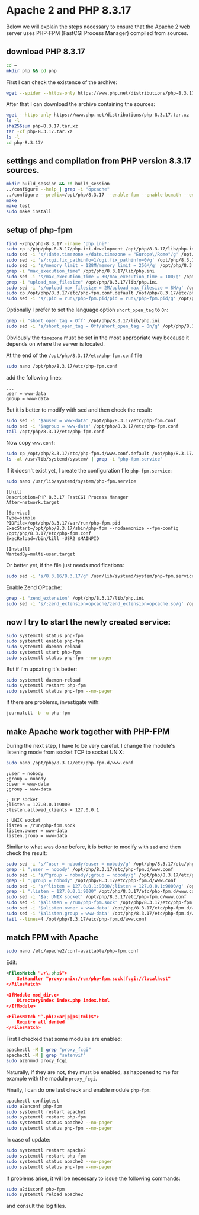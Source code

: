 # Apache 2 and PHP 8.3.17

Below we will explain the steps necessary to ensure that the Apache 2 web server uses PHP-FPM (FastCGI Process Manager) compiled from sources.

## download PHP 8.3.17

```bash
cd ~
mkdir php && cd php
```

First I can check the existence of the archive:

```bash
wget --spider --https-only https://www.php.net/distributions/php-8.3.17.tar.xz
```

After that I can download the archive containing the sources:

```bash
wget --https-only https://www.php.net/distributions/php-8.3.17.tar.xz
ls -l
sha256sum php-8.3.17.tar.xz
tar -xf php-8.3.17.tar.xz
ls -l
cd php-8.3.17/
```

## settings and compilation from PHP version 8.3.17 sources.

```bash
mkdir build_session && cd build_session
../configure --help | grep -i "opcache"
../configure --prefix=/opt/php/8.3.17 --enable-fpm --enable-bcmath --enable-ftp --with-openssl --disable-cgi --enable-mbstring --with-curl --with-mysqli --with-pdo-mysql --enable-intl --with-zlib --with-bz2 --enable-gd --with-jpeg --with-gettext --with-gmp --with-xsl --enable-zts --enable-gcov --enable-debug --with-ffi --with-zip --enable-pcntl
make
make test
sudo make install
```

## setup of php-fpm

```bash
find ~/php/php-8.3.17 -iname 'php.ini*'
sudo cp ~/php/php-8.3.17/php.ini-development /opt/php/8.3.17/lib/php.ini
sudo sed -i 's/;date.timezone =/date.timezone = "Europe\/Rome"/g' /opt/php/8.3.17/lib/php.ini
sudo sed -i 's/;cgi.fix_pathinfo=1/cgi.fix_pathinfo=0/g' /opt/php/8.3.17/lib/php.ini
sudo sed -i 's/memory_limit = 128M/memory_limit = 256M/g' /opt/php/8.3.17/lib/php.ini
grep -i "max_execution_time" /opt/php/8.3.17/lib/php.ini
sudo sed -i 's/max_execution_time = 30/max_execution_time = 100/g' /opt/php/8.3.17/lib/php.ini
grep -i "upload_max_filesize" /opt/php/8.3.17/lib/php.ini
sudo sed -i 's/upload_max_filesize = 2M/upload_max_filesize = 8M/g' /opt/php/8.3.17/lib/php.ini
sudo cp /opt/php/8.3.17/etc/php-fpm.conf.default /opt/php/8.3.17/etc/php-fpm.conf
sudo sed -i 's/;pid = run\/php-fpm.pid/pid = run\/php-fpm.pid/g' /opt/php/8.3.17/etc/php-fpm.conf
```

Optionally I prefer to set the language option `short_open_tag` to `On`:

```bash
grep -i "short_open_tag = Off" /opt/php/8.3.17/lib/php.ini
sudo sed -i 's/short_open_tag = Off/short_open_tag = On/g' /opt/php/8.3.17/lib/php.ini
```

Obviously the `timezone` must be set in the most appropriate way because it depends on where the server is located.

At the end of the `/opt/php/8.3.17/etc/php-fpm.conf` file

```bash
sudo nano /opt/php/8.3.17/etc/php-fpm.conf
```

add the following lines:

```text
...
user = www-data
group = www-data
```

But it is better to modify with sed and then check the result:

```bash
sudo sed -i '$auser = www-data' /opt/php/8.3.17/etc/php-fpm.conf
sudo sed -i '$agroup = www-data' /opt/php/8.3.17/etc/php-fpm.conf
tail /opt/php/8.3.17/etc/php-fpm.conf
```

Now copy `www.conf`:

```bash
sudo cp /opt/php/8.3.17/etc/php-fpm.d/www.conf.default /opt/php/8.3.17/etc/php-fpm.d/www.conf
ls -al /usr/lib/systemd/system/ | grep -i "php-fpm.service"
```

If it doesn't exist yet, I create the configuration file `php-fpm.service`:

```bash
sudo nano /usr/lib/systemd/system/php-fpm.service
```

```text
[Unit]
Description=PHP 8.3.17 FastCGI Process Manager
After=network.target

[Service]
Type=simple
PIDFile=/opt/php/8.3.17/var/run/php-fpm.pid
ExecStart=/opt/php/8.3.17/sbin/php-fpm --nodaemonize --fpm-config /opt/php/8.3.17/etc/php-fpm.conf
ExecReload=/bin/kill -USR2 $MAINPID

[Install]
WantedBy=multi-user.target
```

Or better yet, if the file just needs modifications:

```bash
sudo sed -i 's/8.3.16/8.3.17/g' /usr/lib/systemd/system/php-fpm.service
```

Enable Zend OPcache:

```bash
grep -i "zend_extension" /opt/php/8.3.17/lib/php.ini
sudo sed -i 's/;zend_extension=opcache/zend_extension=opcache.so/g' /opt/php/8.3.17/lib/php.ini
```

## now I try to start the newly created service:

```bash
sudo systemctl status php-fpm
sudo systemctl enable php-fpm
sudo systemctl daemon-reload
sudo systemctl start php-fpm
sudo systemctl status php-fpm --no-pager
```

But if I'm updating it's better:

```bash
sudo systemctl daemon-reload
sudo systemctl restart php-fpm
sudo systemctl status php-fpm --no-pager
```

If there are problems, investigate with:

```bash
journalctl -b -u php-fpm
```

## make Apache work together with PHP-FPM

During the next step, I have to be very careful.
I change the module's listening mode from socket TCP to socket UNIX:

```bash
sudo nano /opt/php/8.3.17/etc/php-fpm.d/www.conf
```

```text
;user = nobody
;group = nobody
;user = www-data
;group = www-data

; TCP socket
;listen = 127.0.0.1:9000
;listen.allowed_clients = 127.0.0.1

; UNIX socket
listen = /run/php-fpm.sock
listen.owner = www-data
listen.group = www-data
```

Similar to what was done before, it is better to modify with `sed` and then check the result:

```bash
sudo sed -i 's/^user = nobody/;user = nobody/g' /opt/php/8.3.17/etc/php-fpm.d/www.conf
grep -i ";user = nobody" /opt/php/8.3.17/etc/php-fpm.d/www.conf
sudo sed -i 's/^group = nobody/;group = nobody/g' /opt/php/8.3.17/etc/php-fpm.d/www.conf
grep -i ";group = nobody" /opt/php/8.3.17/etc/php-fpm.d/www.conf
sudo sed -i 's/^listen = 127.0.0.1:9000/;listen = 127.0.0.1:9000/g' /opt/php/8.3.17/etc/php-fpm.d/www.conf
grep -i ";listen = 127.0.0.1:9000" /opt/php/8.3.17/etc/php-fpm.d/www.conf
sudo sed -i '$a; UNIX socket' /opt/php/8.3.17/etc/php-fpm.d/www.conf
sudo sed -i '$alisten = /run/php-fpm.sock' /opt/php/8.3.17/etc/php-fpm.d/www.conf
sudo sed -i '$alisten.owner = www-data' /opt/php/8.3.17/etc/php-fpm.d/www.conf
sudo sed -i '$alisten.group = www-data' /opt/php/8.3.17/etc/php-fpm.d/www.conf
tail --lines=4 /opt/php/8.3.17/etc/php-fpm.d/www.conf
```

## match FPM with Apache

```bash
sudo nano /etc/apache2/conf-available/php-fpm.conf
```

Edit:

```xml
<FilesMatch ".+\.php$">
    SetHandler "proxy:unix:/run/php-fpm.sock|fcgi://localhost"
</FilesMatch>

<IfModule mod_dir.c>
    DirectoryIndex index.php index.html
</IfModule>

<FilesMatch "^.ph(?:ar|p|ps|tml)$">
    Require all denied
</FilesMatch>
```

First I checked that some modules are enabled:

```bash
apachectl -M | grep "proxy_fcgi"
apachectl -M | grep "setenvif"
sudo a2enmod proxy_fcgi
```

Naturally, if they are not, they must be enabled, as happened to me for example with the module `proxy_fcgi`.

Finally, I can do one last check and enable module `php-fpm`:

```bash
apachectl configtest
sudo a2enconf php-fpm
sudo systemctl restart apache2
sudo systemctl restart php-fpm
sudo systemctl status apache2 --no-pager
sudo systemctl status php-fpm --no-pager
```

In case of update:

```bash
sudo systemctl restart apache2
sudo systemctl restart php-fpm
sudo systemctl status apache2 --no-pager
sudo systemctl status php-fpm --no-pager
```

If problems arise, it will be necessary to issue the following commands: 

```bash
sudo a2disconf php-fpm
sudo systemctl reload apache2
```

and consult the log files.
